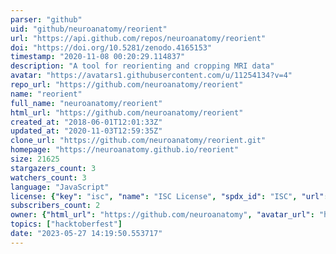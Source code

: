```yaml
---
parser: "github"
uid: "github/neuroanatomy/reorient"
url: "https://api.github.com/repos/neuroanatomy/reorient"
doi: "https://doi.org/10.5281/zenodo.4165153"
timestamp: "2020-11-08 00:20:29.114837"
description: "A tool for reorienting and cropping MRI data"
avatar: "https://avatars1.githubusercontent.com/u/11254134?v=4"
repo_url: "https://github.com/neuroanatomy/reorient"
name: "reorient"
full_name: "neuroanatomy/reorient"
html_url: "https://github.com/neuroanatomy/reorient"
created_at: "2018-06-01T12:01:33Z"
updated_at: "2020-11-03T12:59:35Z"
clone_url: "https://github.com/neuroanatomy/reorient.git"
homepage: "https://neuroanatomy.github.io/reorient"
size: 21625
stargazers_count: 3
watchers_count: 3
language: "JavaScript"
license: {"key": "isc", "name": "ISC License", "spdx_id": "ISC", "url": "https://api.github.com/licenses/isc", "node_id": "MDc6TGljZW5zZTEw"}
subscribers_count: 2
owner: {"html_url": "https://github.com/neuroanatomy", "avatar_url": "https://avatars1.githubusercontent.com/u/11254134?v=4", "login": "neuroanatomy", "type": "Organization"}
topics: ["hacktoberfest"]
date: "2023-05-27 14:19:50.553717"
---
```

